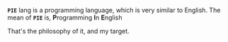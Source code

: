 **`PIE`** lang is a programming language, which is very similar to English.
The mean of **`PIE`** is,
**P**rogramming
**I**n
**E**nglish

That's the philosophy of it, and my target.


